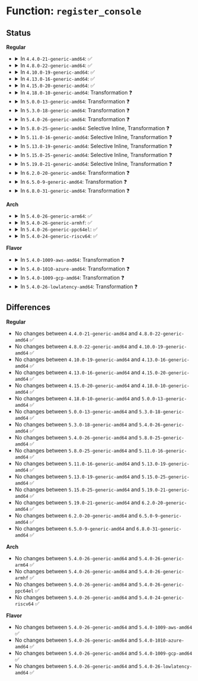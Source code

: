 # Function: <code>register_console</code>

## Status
<b>Regular</b>
<ul>
<li>
<details>
<summary>In <code>4.4.0-21-generic-amd64</code>: ✅</summary>

```c
void register_console(struct console * newcon)
```

```json
{
  "name": "register_console",
  "collision_type": "Unique Global",
  "inline_type": "No",
  "funcs": [
    {
      "addr": 18446744071579730064,
      "name": "register_console",
      "external": true,
      "loc": "kernel/printk/printk.c:2491",
      "file": "kernel/printk/printk.c",
      "inline": "seen, unknown",
      "caller_inline": [],
      "caller_func": [
        "arch/x86/kernel/early_printk.c:early_console_register",
        "kernel/debug/debug_core.c:kgdb_register_io_module",
        "drivers/tty/vt/vt.c:con_init",
        "drivers/tty/hvc/hvc_console.c:hvc_console_init",
        "drivers/tty/hvc/hvc_console.c:hvc_alloc",
        "drivers/tty/serial/serial_core.c:uart_add_one_port",
        "drivers/tty/serial/earlycon.c:setup_earlycon",
        "drivers/tty/serial/earlycon.c:of_setup_earlycon",
        "drivers/tty/serial/kgdb_nmi.c:kgdb_register_nmi_console"
      ]
    }
  ],
  "symbols": [
    {
      "addr": 18446744071579730064,
      "name": "register_console",
      "section": ".text",
      "bind": "STB_GLOBAL",
      "size": 884
    }
  ]
}
```
</details>
</li>
<li>
<details>
<summary>In <code>4.8.0-22-generic-amd64</code>: ✅</summary>

```c
void register_console(struct console * newcon)
```

```json
{
  "name": "register_console",
  "collision_type": "Unique Global",
  "inline_type": "No",
  "funcs": [
    {
      "addr": 18446744071579752368,
      "name": "register_console",
      "external": true,
      "loc": "kernel/printk/printk.c:2610",
      "file": "kernel/printk/printk.c",
      "inline": "seen, unknown",
      "caller_inline": [],
      "caller_func": [
        "arch/x86/kernel/early_printk.c:early_console_register",
        "kernel/debug/debug_core.c:kgdb_register_io_module",
        "drivers/tty/vt/vt.c:con_init",
        "drivers/tty/hvc/hvc_console.c:hvc_alloc",
        "drivers/tty/hvc/hvc_console.c:hvc_console_init",
        "drivers/tty/serial/serial_core.c:uart_add_one_port",
        "drivers/tty/serial/earlycon.c:setup_earlycon",
        "drivers/tty/serial/kgdb_nmi.c:kgdb_register_nmi_console"
      ]
    }
  ],
  "symbols": [
    {
      "addr": 18446744071579752368,
      "name": "register_console",
      "section": ".text",
      "bind": "STB_GLOBAL",
      "size": 884
    }
  ]
}
```
</details>
</li>
<li>
<details>
<summary>In <code>4.10.0-19-generic-amd64</code>: ✅</summary>

```c
void register_console(struct console * newcon)
```

```json
{
  "name": "register_console",
  "collision_type": "Unique Global",
  "inline_type": "No",
  "funcs": [
    {
      "addr": 18446744071579778528,
      "name": "register_console",
      "external": true,
      "loc": "kernel/printk/printk.c:2437",
      "file": "kernel/printk/printk.c",
      "inline": "seen, unknown",
      "caller_inline": [],
      "caller_func": [
        "arch/x86/kernel/early_printk.c:early_console_register",
        "kernel/debug/debug_core.c:kgdb_register_io_module",
        "drivers/tty/vt/vt.c:con_init",
        "drivers/tty/hvc/hvc_console.c:hvc_alloc",
        "drivers/tty/hvc/hvc_console.c:hvc_console_init",
        "drivers/tty/serial/serial_core.c:uart_add_one_port",
        "drivers/tty/serial/earlycon.c:setup_earlycon",
        "drivers/tty/serial/kgdb_nmi.c:kgdb_register_nmi_console"
      ]
    }
  ],
  "symbols": [
    {
      "addr": 18446744071579778528,
      "name": "register_console",
      "section": ".text",
      "bind": "STB_GLOBAL",
      "size": 872
    }
  ]
}
```
</details>
</li>
<li>
<details>
<summary>In <code>4.13.0-16-generic-amd64</code>: ✅</summary>

```c
void register_console(struct console * newcon)
```

```json
{
  "name": "register_console",
  "collision_type": "Unique Global",
  "inline_type": "No",
  "funcs": [
    {
      "addr": 18446744071579774256,
      "name": "register_console",
      "external": true,
      "loc": "kernel/printk/printk.c:2410",
      "file": "kernel/printk/printk.c",
      "inline": "seen, unknown",
      "caller_inline": [],
      "caller_func": [
        "arch/x86/kernel/early_printk.c:early_console_register",
        "kernel/debug/debug_core.c:kgdb_register_io_module",
        "drivers/tty/vt/vt.c:con_init",
        "drivers/tty/hvc/hvc_console.c:hvc_alloc",
        "drivers/tty/hvc/hvc_console.c:hvc_instantiate",
        "drivers/tty/hvc/hvc_console.c:hvc_console_init",
        "drivers/tty/serial/serial_core.c:uart_add_one_port"
      ]
    }
  ],
  "symbols": [
    {
      "addr": 18446744071579774256,
      "name": "register_console",
      "section": ".text",
      "bind": "STB_GLOBAL",
      "size": 893
    }
  ]
}
```
</details>
</li>
<li>
<details>
<summary>In <code>4.15.0-20-generic-amd64</code>: ✅</summary>

```c
void register_console(struct console * newcon)
```

```json
{
  "name": "register_console",
  "collision_type": "Unique Global",
  "inline_type": "No",
  "funcs": [
    {
      "addr": 18446744071579806720,
      "name": "register_console",
      "external": true,
      "loc": "kernel/printk/printk.c:2398",
      "file": "kernel/printk/printk.c",
      "inline": "seen, unknown",
      "caller_inline": [],
      "caller_func": [
        "arch/x86/kernel/early_printk.c:early_console_register",
        "kernel/debug/debug_core.c:kgdb_register_io_module",
        "drivers/tty/vt/vt.c:con_init",
        "drivers/tty/hvc/hvc_console.c:hvc_alloc",
        "drivers/tty/hvc/hvc_console.c:hvc_instantiate",
        "drivers/tty/hvc/hvc_console.c:hvc_console_init",
        "drivers/tty/serial/serial_core.c:uart_add_one_port"
      ]
    }
  ],
  "symbols": [
    {
      "addr": 18446744071579806720,
      "name": "register_console",
      "section": ".text",
      "bind": "STB_GLOBAL",
      "size": 902
    }
  ]
}
```
</details>
</li>
<li>
<details>
<summary>In <code>4.18.0-10-generic-amd64</code>: Transformation ❓</summary>

```c
void register_console(struct console * newcon)
```

```json
{
  "name": "register_console",
  "collision_type": "Unique Global",
  "inline_type": "No",
  "funcs": [
    {
      "addr": 0,
      "name": "register_console",
      "external": true,
      "loc": "kernel/printk/printk.c:2567",
      "file": "kernel/printk/printk.c",
      "inline": "seen, unknown",
      "caller_inline": [],
      "caller_func": [
        "arch/x86/kernel/early_printk.c:early_console_register",
        "drivers/tty/vt/vt.c:con_init",
        "drivers/tty/hvc/hvc_console.c:hvc_alloc",
        "drivers/tty/hvc/hvc_console.c:hvc_instantiate",
        "drivers/tty/hvc/hvc_console.c:hvc_console_init",
        "drivers/tty/serial/serial_core.c:uart_add_one_port",
        "drivers/tty/serial/earlycon.c:setup_earlycon",
        "drivers/tty/serial/8250/8250_core.c:univ8250_console_init"
      ]
    }
  ],
  "symbols": [
    {
      "addr": 18446744071579848550,
      "name": "register_console.cold.35",
      "section": ".text",
      "bind": "STB_LOCAL",
      "size": 114
    },
    {
      "addr": 18446744071579840272,
      "name": "register_console",
      "section": ".text",
      "bind": "STB_GLOBAL",
      "size": 826
    }
  ]
}
```
</details>
</li>
<li>
<details>
<summary>In <code>5.0.0-13-generic-amd64</code>: Transformation ❓</summary>

```c
void register_console(struct console * newcon)
```

```json
{
  "name": "register_console",
  "collision_type": "Unique Global",
  "inline_type": "No",
  "funcs": [
    {
      "addr": 0,
      "name": "register_console",
      "external": true,
      "loc": "kernel/printk/printk.c:2573",
      "file": "kernel/printk/printk.c",
      "inline": "seen, unknown",
      "caller_inline": [],
      "caller_func": [
        "arch/x86/kernel/early_printk.c:early_console_register",
        "drivers/tty/vt/vt.c:con_init",
        "drivers/tty/hvc/hvc_console.c:hvc_alloc",
        "drivers/tty/hvc/hvc_console.c:hvc_instantiate",
        "drivers/tty/hvc/hvc_console.c:hvc_console_init",
        "drivers/tty/serial/serial_core.c:uart_add_one_port",
        "drivers/tty/serial/earlycon.c:setup_earlycon",
        "drivers/tty/serial/8250/8250_core.c:univ8250_console_init",
        "drivers/usb/early/xhci-dbc.c:early_xdbc_register_console"
      ]
    }
  ],
  "symbols": [
    {
      "addr": 18446744071579895590,
      "name": "register_console.cold.36",
      "section": ".text",
      "bind": "STB_LOCAL",
      "size": 93
    },
    {
      "addr": 18446744071579887008,
      "name": "register_console",
      "section": ".text",
      "bind": "STB_GLOBAL",
      "size": 817
    }
  ]
}
```
</details>
</li>
<li>
<details>
<summary>In <code>5.3.0-18-generic-amd64</code>: Transformation ❓</summary>

```c
void register_console(struct console * newcon)
```

```json
{
  "name": "register_console",
  "collision_type": "Unique Global",
  "inline_type": "No",
  "funcs": [
    {
      "addr": 0,
      "name": "register_console",
      "external": true,
      "loc": "kernel/printk/printk.c:2638",
      "file": "kernel/printk/printk.c",
      "inline": "seen, unknown",
      "caller_inline": [],
      "caller_func": [
        "arch/x86/kernel/early_printk.c:early_console_register",
        "drivers/tty/vt/vt.c:con_init",
        "drivers/tty/hvc/hvc_console.c:hvc_alloc",
        "drivers/tty/hvc/hvc_console.c:hvc_instantiate",
        "drivers/tty/hvc/hvc_console.c:hvc_console_init",
        "drivers/tty/serial/serial_core.c:uart_add_one_port",
        "drivers/tty/serial/earlycon.c:setup_earlycon",
        "drivers/tty/serial/8250/8250_core.c:univ8250_console_init",
        "drivers/usb/early/xhci-dbc.c:early_xdbc_register_console"
      ]
    }
  ],
  "symbols": [
    {
      "addr": 18446744071579930376,
      "name": "register_console.cold",
      "section": ".text",
      "bind": "STB_LOCAL",
      "size": 95
    },
    {
      "addr": 18446744071579921552,
      "name": "register_console",
      "section": ".text",
      "bind": "STB_GLOBAL",
      "size": 845
    }
  ]
}
```
</details>
</li>
<li>
<details>
<summary>In <code>5.4.0-26-generic-amd64</code>: Transformation ❓</summary>

```c
void register_console(struct console * newcon)
```

```json
{
  "name": "register_console",
  "collision_type": "Unique Global",
  "inline_type": "No",
  "funcs": [
    {
      "addr": 0,
      "name": "register_console",
      "external": true,
      "loc": "kernel/printk/printk.c:2648",
      "file": "kernel/printk/printk.c",
      "inline": "seen, unknown",
      "caller_inline": [],
      "caller_func": [
        "arch/x86/kernel/early_printk.c:early_console_register",
        "drivers/tty/vt/vt.c:con_init",
        "drivers/tty/hvc/hvc_console.c:hvc_alloc",
        "drivers/tty/hvc/hvc_console.c:hvc_instantiate",
        "drivers/tty/hvc/hvc_console.c:hvc_console_init",
        "drivers/tty/serial/serial_core.c:uart_add_one_port",
        "drivers/tty/serial/earlycon.c:setup_earlycon",
        "drivers/tty/serial/8250/8250_core.c:univ8250_console_init",
        "drivers/usb/early/xhci-dbc.c:early_xdbc_register_console"
      ]
    }
  ],
  "symbols": [
    {
      "addr": 18446744071579980522,
      "name": "register_console.cold",
      "section": ".text",
      "bind": "STB_LOCAL",
      "size": 95
    },
    {
      "addr": 18446744071579971616,
      "name": "register_console",
      "section": ".text",
      "bind": "STB_GLOBAL",
      "size": 852
    }
  ]
}
```
</details>
</li>
<li>
<details>
<summary>In <code>5.8.0-25-generic-amd64</code>: Selective Inline, Transformation ❓</summary>

```c
void register_console(struct console * newcon)
```

```json
{
  "name": "register_console",
  "collision_type": "Unique Global",
  "inline_type": "Selective",
  "funcs": [
    {
      "addr": 18446744071580021280,
      "name": "register_console",
      "external": true,
      "loc": "kernel/printk/printk.c:2725",
      "file": "kernel/printk/printk.c",
      "inline": "not declared, inlined",
      "caller_inline": [],
      "caller_func": [
        "arch/x86/kernel/early_printk.c:early_console_register",
        "kernel/debug/debug_core.c:kgdb_register_io_module",
        "drivers/tty/vt/vt.c:con_init",
        "drivers/tty/hvc/hvc_console.c:hvc_alloc",
        "drivers/tty/hvc/hvc_console.c:hvc_instantiate",
        "drivers/tty/hvc/hvc_console.c:hvc_console_init",
        "drivers/tty/serial/serial_core.c:console_store",
        "drivers/tty/serial/earlycon.c:setup_earlycon",
        "drivers/tty/serial/8250/8250_core.c:univ8250_console_init",
        "drivers/usb/early/xhci-dbc.c:early_xdbc_register_console"
      ]
    }
  ],
  "symbols": [
    {
      "addr": 18446744071580020640,
      "name": "register_console.part.0",
      "section": ".text",
      "bind": "STB_LOCAL",
      "size": 629
    },
    {
      "addr": 18446744071580028070,
      "name": "register_console.part.0.cold",
      "section": ".text",
      "bind": "STB_LOCAL",
      "size": 95
    },
    {
      "addr": 18446744071580021280,
      "name": "register_console",
      "section": ".text",
      "bind": "STB_GLOBAL",
      "size": 67
    }
  ]
}
```
</details>
</li>
<li>
<details>
<summary>In <code>5.11.0-16-generic-amd64</code>: Selective Inline, Transformation ❓</summary>

```c
void register_console(struct console * newcon)
```

```json
{
  "name": "register_console",
  "collision_type": "Unique Global",
  "inline_type": "Selective",
  "funcs": [
    {
      "addr": 18446744071579999152,
      "name": "register_console",
      "external": true,
      "loc": "kernel/printk/printk.c:2807",
      "file": "kernel/printk/printk.c",
      "inline": "not declared, inlined",
      "caller_inline": [],
      "caller_func": [
        "arch/x86/kernel/early_printk.c:early_console_register",
        "kernel/debug/debug_core.c:kgdb_register_io_module",
        "kernel/debug/debug_core.c:opt_kgdb_con",
        "drivers/tty/vt/vt.c:con_init",
        "drivers/tty/hvc/hvc_console.c:hvc_alloc",
        "drivers/tty/hvc/hvc_console.c:hvc_instantiate",
        "drivers/tty/hvc/hvc_console.c:hvc_console_init",
        "drivers/tty/serial/serial_core.c:console_store",
        "drivers/tty/serial/earlycon.c:setup_earlycon",
        "drivers/tty/serial/8250/8250_core.c:univ8250_console_init",
        "drivers/usb/early/xhci-dbc.c:early_xdbc_register_console"
      ]
    }
  ],
  "symbols": [
    {
      "addr": 18446744071579998528,
      "name": "register_console.part.0",
      "section": ".text",
      "bind": "STB_LOCAL",
      "size": 610
    },
    {
      "addr": 18446744071591301812,
      "name": "register_console.part.0.cold",
      "section": ".text",
      "bind": "STB_LOCAL",
      "size": 95
    },
    {
      "addr": 18446744071579999152,
      "name": "register_console",
      "section": ".text",
      "bind": "STB_GLOBAL",
      "size": 67
    }
  ]
}
```
</details>
</li>
<li>
<details>
<summary>In <code>5.13.0-19-generic-amd64</code>: Selective Inline, Transformation ❓</summary>

```c
void register_console(struct console * newcon)
```

```json
{
  "name": "register_console",
  "collision_type": "Unique Global",
  "inline_type": "Selective",
  "funcs": [
    {
      "addr": 18446744071580002016,
      "name": "register_console",
      "external": true,
      "loc": "kernel/printk/printk.c:2870",
      "file": "kernel/printk/printk.c",
      "inline": "not declared, inlined",
      "caller_inline": [],
      "caller_func": [
        "arch/x86/kernel/early_printk.c:early_console_register",
        "kernel/debug/debug_core.c:kgdb_register_io_module",
        "kernel/debug/debug_core.c:opt_kgdb_con",
        "drivers/tty/vt/vt.c:con_init",
        "drivers/tty/hvc/hvc_console.c:hvc_alloc",
        "drivers/tty/hvc/hvc_console.c:hvc_instantiate",
        "drivers/tty/hvc/hvc_console.c:hvc_console_init",
        "drivers/tty/serial/serial_core.c:console_store",
        "drivers/tty/serial/earlycon.c:setup_earlycon",
        "drivers/tty/serial/8250/8250_core.c:univ8250_console_init",
        "drivers/usb/early/xhci-dbc.c:early_xdbc_register_console"
      ]
    }
  ],
  "symbols": [
    {
      "addr": 18446744071580001472,
      "name": "register_console.part.0",
      "section": ".text",
      "bind": "STB_LOCAL",
      "size": 529
    },
    {
      "addr": 18446744071591244597,
      "name": "register_console.part.0.cold",
      "section": ".text",
      "bind": "STB_LOCAL",
      "size": 95
    },
    {
      "addr": 18446744071580002016,
      "name": "register_console",
      "section": ".text",
      "bind": "STB_GLOBAL",
      "size": 67
    }
  ]
}
```
</details>
</li>
<li>
<details>
<summary>In <code>5.15.0-25-generic-amd64</code>: Selective Inline, Transformation ❓</summary>

```c
void register_console(struct console * newcon)
```

```json
{
  "name": "register_console",
  "collision_type": "Unique Global",
  "inline_type": "Selective",
  "funcs": [
    {
      "addr": 18446744071580134832,
      "name": "register_console",
      "external": true,
      "loc": "kernel/printk/printk.c:2930",
      "file": "kernel/printk/printk.c",
      "inline": "not declared, inlined",
      "caller_inline": [],
      "caller_func": [
        "arch/x86/kernel/early_printk.c:early_console_register",
        "kernel/debug/debug_core.c:kgdb_register_io_module",
        "kernel/debug/debug_core.c:opt_kgdb_con",
        "drivers/tty/vt/vt.c:con_init",
        "drivers/tty/hvc/hvc_console.c:hvc_alloc",
        "drivers/tty/hvc/hvc_console.c:hvc_instantiate",
        "drivers/tty/hvc/hvc_console.c:hvc_console_init",
        "drivers/tty/serial/serial_core.c:uart_add_one_port",
        "drivers/tty/serial/serial_core.c:console_store",
        "drivers/tty/serial/earlycon.c:setup_earlycon",
        "drivers/tty/serial/8250/8250_core.c:univ8250_console_init",
        "drivers/usb/early/xhci-dbc.c:early_xdbc_register_console"
      ]
    }
  ],
  "symbols": [
    {
      "addr": 18446744071580134224,
      "name": "register_console.part.0",
      "section": ".text",
      "bind": "STB_LOCAL",
      "size": 601
    },
    {
      "addr": 18446744071592133429,
      "name": "register_console.part.0.cold",
      "section": ".text",
      "bind": "STB_LOCAL",
      "size": 220
    },
    {
      "addr": 18446744071580134832,
      "name": "register_console",
      "section": ".text",
      "bind": "STB_GLOBAL",
      "size": 67
    }
  ]
}
```
</details>
</li>
<li>
<details>
<summary>In <code>5.19.0-21-generic-amd64</code>: Selective Inline, Transformation ❓</summary>

```c
void register_console(struct console * newcon)
```

```json
{
  "name": "register_console",
  "collision_type": "Unique Global",
  "inline_type": "Selective",
  "funcs": [
    {
      "addr": 18446744071580276832,
      "name": "register_console",
      "external": true,
      "loc": "kernel/printk/printk.c:3104",
      "file": "kernel/printk/printk.c",
      "inline": "not declared, inlined",
      "caller_inline": [],
      "caller_func": [
        "kernel/debug/debug_core.c:kgdb_register_io_module",
        "kernel/debug/debug_core.c:opt_kgdb_con",
        "drivers/tty/vt/vt.c:con_init",
        "drivers/tty/hvc/hvc_console.c:hvc_alloc",
        "drivers/tty/hvc/hvc_console.c:hvc_instantiate",
        "drivers/tty/hvc/hvc_console.c:hvc_console_init",
        "drivers/tty/serial/serial_core.c:uart_add_one_port",
        "drivers/tty/serial/serial_core.c:console_store",
        "drivers/tty/serial/earlycon.c:setup_earlycon",
        "drivers/tty/serial/8250/8250_core.c:univ8250_console_init",
        "drivers/tty/serial/kgdb_nmi.c:kgdb_register_nmi_console",
        "drivers/char/ttyprintk.c:ttyprintk_init",
        "drivers/usb/early/xhci-dbc.c:early_xdbc_register_console"
      ]
    }
  ],
  "symbols": [
    {
      "addr": 18446744071580276256,
      "name": "register_console.part.0",
      "section": ".text",
      "bind": "STB_LOCAL",
      "size": 563
    },
    {
      "addr": 18446744071593904236,
      "name": "register_console.part.0.cold",
      "section": ".text",
      "bind": "STB_LOCAL",
      "size": 95
    },
    {
      "addr": 18446744071580276832,
      "name": "register_console",
      "section": ".text",
      "bind": "STB_GLOBAL",
      "size": 87
    }
  ]
}
```
</details>
</li>
<li>
<details>
<summary>In <code>6.2.0-20-generic-amd64</code>: Transformation ❓</summary>

```c
void register_console(struct console * newcon)
```

```json
{
  "name": "register_console",
  "collision_type": "Unique Global",
  "inline_type": "No",
  "funcs": [
    {
      "addr": 0,
      "name": "register_console",
      "external": true,
      "loc": "kernel/printk/printk.c:3312",
      "file": "kernel/printk/printk.c",
      "inline": "seen, unknown",
      "caller_inline": [],
      "caller_func": [
        "arch/x86/kernel/early_printk.c:setup_early_printk",
        "arch/x86/kernel/early_printk.c:setup_early_printk",
        "arch/x86/kernel/early_printk.c:setup_early_printk",
        "arch/x86/kernel/early_printk.c:setup_early_printk",
        "arch/x86/kernel/early_printk.c:setup_early_printk",
        "arch/x86/kernel/early_printk.c:setup_early_printk",
        "kernel/debug/debug_core.c:kgdb_register_io_module",
        "kernel/debug/debug_core.c:opt_kgdb_con",
        "drivers/tty/vt/vt.c:con_init",
        "drivers/tty/hvc/hvc_console.c:hvc_alloc",
        "drivers/tty/hvc/hvc_console.c:hvc_instantiate",
        "drivers/tty/hvc/hvc_console.c:hvc_console_init",
        "drivers/tty/serial/serial_core.c:uart_add_one_port",
        "drivers/tty/serial/serial_core.c:console_store",
        "drivers/tty/serial/earlycon.c:register_earlycon",
        "drivers/tty/serial/8250/8250_core.c:univ8250_console_init",
        "drivers/tty/serial/kgdb_nmi.c:kgdb_register_nmi_console",
        "drivers/char/ttyprintk.c:ttyprintk_init",
        "drivers/usb/early/xhci-dbc.c:early_xdbc_register_console"
      ]
    }
  ],
  "symbols": [
    {
      "addr": 18446744071595985530,
      "name": "register_console.cold",
      "section": ".text",
      "bind": "STB_LOCAL",
      "size": 21
    },
    {
      "addr": 18446744071580484832,
      "name": "register_console",
      "section": ".text",
      "bind": "STB_GLOBAL",
      "size": 1199
    }
  ]
}
```
</details>
</li>
<li>
<details>
<summary>In <code>6.5.0-9-generic-amd64</code>: Transformation ❓</summary>

```c
void register_console(struct console * newcon)
```

```json
{
  "name": "register_console",
  "collision_type": "Unique Global",
  "inline_type": "No",
  "funcs": [
    {
      "addr": 0,
      "name": "register_console",
      "external": true,
      "loc": "kernel/printk/printk.c:3353",
      "file": "kernel/printk/printk.c",
      "inline": "seen, unknown",
      "caller_inline": [],
      "caller_func": [
        "arch/x86/kernel/early_printk.c:setup_early_printk",
        "arch/x86/kernel/early_printk.c:setup_early_printk",
        "arch/x86/kernel/early_printk.c:setup_early_printk",
        "arch/x86/kernel/early_printk.c:setup_early_printk",
        "arch/x86/kernel/early_printk.c:setup_early_printk",
        "arch/x86/kernel/early_printk.c:setup_early_printk",
        "kernel/debug/debug_core.c:kgdb_register_io_module",
        "kernel/debug/debug_core.c:opt_kgdb_con",
        "drivers/tty/vt/vt.c:con_init",
        "drivers/tty/hvc/hvc_console.c:hvc_alloc",
        "drivers/tty/hvc/hvc_console.c:hvc_instantiate",
        "drivers/tty/hvc/hvc_console.c:hvc_console_init",
        "drivers/tty/serial/serial_core.c:serial_core_add_one_port",
        "drivers/tty/serial/serial_core.c:console_store",
        "drivers/tty/serial/earlycon.c:register_earlycon",
        "drivers/tty/serial/8250/8250_core.c:univ8250_console_init",
        "drivers/tty/serial/kgdb_nmi.c:kgdb_register_nmi_console",
        "drivers/char/ttyprintk.c:ttyprintk_init",
        "drivers/usb/early/xhci-dbc.c:early_xdbc_register_console"
      ]
    }
  ],
  "symbols": [
    {
      "addr": 18446744071596503840,
      "name": "register_console.cold",
      "section": ".text",
      "bind": "STB_LOCAL",
      "size": 21
    },
    {
      "addr": 18446744071580556800,
      "name": "register_console",
      "section": ".text",
      "bind": "STB_GLOBAL",
      "size": 1171
    }
  ]
}
```
</details>
</li>
<li>
<details>
<summary>In <code>6.8.0-31-generic-amd64</code>: Transformation ❓</summary>

```c
void register_console(struct console * newcon)
```

```json
{
  "name": "register_console",
  "collision_type": "Unique Global",
  "inline_type": "No",
  "funcs": [
    {
      "addr": 0,
      "name": "register_console",
      "external": true,
      "loc": "kernel/printk/printk.c:3422",
      "file": "kernel/printk/printk.c",
      "inline": "seen, unknown",
      "caller_inline": [],
      "caller_func": [
        "arch/x86/kernel/early_printk.c:setup_early_printk",
        "arch/x86/kernel/early_printk.c:setup_early_printk",
        "arch/x86/kernel/early_printk.c:setup_early_printk",
        "arch/x86/kernel/early_printk.c:setup_early_printk",
        "arch/x86/kernel/early_printk.c:setup_early_printk",
        "arch/x86/kernel/early_printk.c:setup_early_printk",
        "kernel/debug/debug_core.c:kgdb_register_io_module",
        "kernel/debug/debug_core.c:opt_kgdb_con",
        "drivers/tty/vt/vt.c:con_init",
        "drivers/tty/hvc/hvc_console.c:hvc_alloc",
        "drivers/tty/hvc/hvc_console.c:hvc_instantiate",
        "drivers/tty/hvc/hvc_console.c:hvc_console_init",
        "drivers/tty/serial/serial_core.c:serial_core_add_one_port",
        "drivers/tty/serial/serial_core.c:console_store",
        "drivers/tty/serial/earlycon.c:register_earlycon",
        "drivers/tty/serial/8250/8250_core.c:univ8250_console_init",
        "drivers/tty/serial/kgdb_nmi.c:kgdb_register_nmi_console",
        "drivers/char/ttyprintk.c:ttyprintk_init",
        "drivers/usb/early/xhci-dbc.c:early_xdbc_register_console"
      ]
    }
  ],
  "symbols": [
    {
      "addr": 18446744071597401799,
      "name": "register_console.cold",
      "section": ".text",
      "bind": "STB_LOCAL",
      "size": 21
    },
    {
      "addr": 18446744071580625744,
      "name": "register_console",
      "section": ".text",
      "bind": "STB_GLOBAL",
      "size": 1343
    }
  ]
}
```
</details>
</li>
</ul>
<b>Arch</b>
<ul>
<li>
<details>
<summary>In <code>5.4.0-26-generic-arm64</code>: ✅</summary>

```c
void register_console(struct console * newcon)
```

```json
{
  "name": "register_console",
  "collision_type": "Unique Global",
  "inline_type": "No",
  "funcs": [
    {
      "addr": 18446603336491156728,
      "name": "register_console",
      "external": true,
      "loc": "kernel/printk/printk.c:2648",
      "file": "kernel/printk/printk.c",
      "inline": "seen, unknown",
      "caller_inline": [],
      "caller_func": [
        "drivers/tty/vt/vt.c:con_init",
        "drivers/tty/hvc/hvc_console.c:hvc_alloc",
        "drivers/tty/hvc/hvc_console.c:hvc_instantiate",
        "drivers/tty/hvc/hvc_console.c:hvc_console_init",
        "drivers/tty/serial/serial_core.c:uart_add_one_port",
        "drivers/tty/serial/earlycon.c:of_setup_earlycon",
        "drivers/tty/serial/earlycon.c:setup_earlycon",
        "drivers/tty/serial/8250/8250_core.c:univ8250_console_init",
        "drivers/tty/serial/meson_uart.c:meson_serial_console_init",
        "drivers/tty/serial/mvebu-uart.c:mvebu_uart_console_init",
        "drivers/tty/serial/owl-uart.c:owl_uart_console_init"
      ]
    }
  ],
  "symbols": [
    {
      "addr": 18446603336491156728,
      "name": "register_console",
      "section": ".text",
      "bind": "STB_GLOBAL",
      "size": 852
    }
  ]
}
```
</details>
</li>
<li>
<details>
<summary>In <code>5.4.0-26-generic-armhf</code>: ✅</summary>

```c
void register_console(struct console * newcon)
```

```json
{
  "name": "register_console",
  "collision_type": "Unique Global",
  "inline_type": "No",
  "funcs": [
    {
      "addr": 3225183996,
      "name": "register_console",
      "external": true,
      "loc": "kernel/printk/printk.c:2648",
      "file": "kernel/printk/printk.c",
      "inline": "seen, unknown",
      "caller_inline": [],
      "caller_func": [
        "kernel/debug/debug_core.c:kgdb_register_io_module",
        "fs/pstore/platform.c:pstore_register",
        "drivers/tty/vt/vt.c:con_init",
        "drivers/tty/hvc/hvc_console.c:hvc_alloc",
        "drivers/tty/hvc/hvc_console.c:hvc_instantiate",
        "drivers/tty/hvc/hvc_console.c:hvc_console_init",
        "drivers/tty/serial/serial_core.c:uart_add_one_port",
        "drivers/tty/serial/earlycon.c:of_setup_earlycon",
        "drivers/tty/serial/earlycon.c:setup_earlycon",
        "drivers/tty/serial/8250/8250_core.c:univ8250_console_init",
        "drivers/tty/serial/meson_uart.c:meson_serial_console_init",
        "drivers/tty/serial/mvebu-uart.c:mvebu_uart_console_init",
        "drivers/tty/serial/owl-uart.c:owl_uart_console_init",
        "drivers/tty/serial/rda-uart.c:rda_uart_console_init"
      ]
    }
  ],
  "symbols": [
    {
      "addr": 3225183996,
      "name": "register_console",
      "section": ".text",
      "bind": "STB_GLOBAL",
      "size": 952
    }
  ]
}
```
</details>
</li>
<li>
<details>
<summary>In <code>5.4.0-26-generic-ppc64el</code>: ✅</summary>

```c
void register_console(struct console * newcon)
```

```json
{
  "name": "register_console",
  "collision_type": "Unique Global",
  "inline_type": "No",
  "funcs": [
    {
      "addr": 13835058055284052944,
      "name": "register_console",
      "external": true,
      "loc": "kernel/printk/printk.c:2648",
      "file": "kernel/printk/printk.c",
      "inline": "seen, unknown",
      "caller_inline": [],
      "caller_func": [
        "arch/powerpc/kernel/udbg.c:register_early_udbg_console",
        "kernel/debug/debug_core.c:kgdb_register_io_module",
        "drivers/tty/vt/vt.c:con_init",
        "drivers/tty/hvc/hvsi.c:hvsi_console_init",
        "drivers/tty/hvc/hvc_console.c:hvc_alloc",
        "drivers/tty/hvc/hvc_console.c:hvc_instantiate",
        "drivers/tty/hvc/hvc_console.c:hvc_console_init",
        "drivers/tty/serial/serial_core.c:uart_add_one_port",
        "drivers/tty/serial/earlycon.c:of_setup_earlycon",
        "drivers/tty/serial/earlycon.c:setup_earlycon",
        "drivers/tty/serial/8250/8250_core.c:univ8250_console_init"
      ]
    }
  ],
  "symbols": [
    {
      "addr": 13835058055284052944,
      "name": "register_console",
      "section": ".text",
      "bind": "STB_GLOBAL",
      "size": 1684
    }
  ]
}
```
</details>
</li>
<li>
<details>
<summary>In <code>5.4.0-24-generic-riscv64</code>: ✅</summary>

```c
void register_console(struct console * newcon)
```

```json
{
  "name": "register_console",
  "collision_type": "Unique Global",
  "inline_type": "No",
  "funcs": [
    {
      "addr": 18446743936271710346,
      "name": "register_console",
      "external": true,
      "loc": "kernel/printk/printk.c:2648",
      "file": "kernel/printk/printk.c",
      "inline": "seen, unknown",
      "caller_inline": [],
      "caller_func": [
        "drivers/tty/vt/vt.c:con_init",
        "drivers/tty/hvc/hvc_console.c:hvc_alloc",
        "drivers/tty/hvc/hvc_console.c:hvc_instantiate",
        "drivers/tty/hvc/hvc_console.c:hvc_console_init",
        "drivers/tty/serial/serial_core.c:uart_add_one_port",
        "drivers/tty/serial/earlycon.c:of_setup_earlycon",
        "drivers/tty/serial/earlycon.c:setup_earlycon",
        "drivers/tty/serial/8250/8250_core.c:univ8250_console_init",
        "drivers/tty/serial/sifive.c:sifive_console_init"
      ]
    }
  ],
  "symbols": [
    {
      "addr": 18446743936271710346,
      "name": "register_console",
      "section": ".text",
      "bind": "STB_GLOBAL",
      "size": 786
    }
  ]
}
```
</details>
</li>
</ul>
<b>Flavor</b>
<ul>
<li>
<details>
<summary>In <code>5.4.0-1009-aws-amd64</code>: Transformation ❓</summary>

```c
void register_console(struct console * newcon)
```

```json
{
  "name": "register_console",
  "collision_type": "Unique Global",
  "inline_type": "No",
  "funcs": [
    {
      "addr": 0,
      "name": "register_console",
      "external": true,
      "loc": "kernel/printk/printk.c:2648",
      "file": "kernel/printk/printk.c",
      "inline": "seen, unknown",
      "caller_inline": [],
      "caller_func": [
        "arch/x86/kernel/early_printk.c:early_console_register",
        "drivers/tty/vt/vt.c:con_init",
        "drivers/tty/hvc/hvc_console.c:hvc_alloc",
        "drivers/tty/hvc/hvc_console.c:hvc_instantiate",
        "drivers/tty/hvc/hvc_console.c:hvc_console_init",
        "drivers/tty/serial/serial_core.c:uart_add_one_port",
        "drivers/tty/serial/earlycon.c:setup_earlycon",
        "drivers/tty/serial/8250/8250_core.c:univ8250_console_init"
      ]
    }
  ],
  "symbols": [
    {
      "addr": 18446744071579949258,
      "name": "register_console.cold",
      "section": ".text",
      "bind": "STB_LOCAL",
      "size": 95
    },
    {
      "addr": 18446744071579940352,
      "name": "register_console",
      "section": ".text",
      "bind": "STB_GLOBAL",
      "size": 852
    }
  ]
}
```
</details>
</li>
<li>
<details>
<summary>In <code>5.4.0-1010-azure-amd64</code>: Transformation ❓</summary>

```c
void register_console(struct console * newcon)
```

```json
{
  "name": "register_console",
  "collision_type": "Unique Global",
  "inline_type": "No",
  "funcs": [
    {
      "addr": 0,
      "name": "register_console",
      "external": true,
      "loc": "kernel/printk/printk.c:2648",
      "file": "kernel/printk/printk.c",
      "inline": "seen, unknown",
      "caller_inline": [],
      "caller_func": [
        "arch/x86/kernel/early_printk.c:early_console_register",
        "drivers/tty/vt/vt.c:con_init",
        "drivers/tty/hvc/hvc_console.c:hvc_alloc",
        "drivers/tty/hvc/hvc_console.c:hvc_instantiate",
        "drivers/tty/hvc/hvc_console.c:hvc_console_init",
        "drivers/tty/serial/serial_core.c:uart_add_one_port",
        "drivers/tty/serial/earlycon.c:setup_earlycon",
        "drivers/tty/serial/8250/8250_core.c:univ8250_console_init"
      ]
    }
  ],
  "symbols": [
    {
      "addr": 18446744071579887146,
      "name": "register_console.cold",
      "section": ".text",
      "bind": "STB_LOCAL",
      "size": 95
    },
    {
      "addr": 18446744071579878496,
      "name": "register_console",
      "section": ".text",
      "bind": "STB_GLOBAL",
      "size": 839
    }
  ]
}
```
</details>
</li>
<li>
<details>
<summary>In <code>5.4.0-1009-gcp-amd64</code>: Transformation ❓</summary>

```c
void register_console(struct console * newcon)
```

```json
{
  "name": "register_console",
  "collision_type": "Unique Global",
  "inline_type": "No",
  "funcs": [
    {
      "addr": 0,
      "name": "register_console",
      "external": true,
      "loc": "kernel/printk/printk.c:2648",
      "file": "kernel/printk/printk.c",
      "inline": "seen, unknown",
      "caller_inline": [],
      "caller_func": [
        "arch/x86/kernel/early_printk.c:early_console_register",
        "drivers/tty/vt/vt.c:con_init",
        "drivers/tty/hvc/hvc_console.c:hvc_alloc",
        "drivers/tty/hvc/hvc_console.c:hvc_instantiate",
        "drivers/tty/hvc/hvc_console.c:hvc_console_init",
        "drivers/tty/serial/serial_core.c:uart_add_one_port",
        "drivers/tty/serial/earlycon.c:setup_earlycon",
        "drivers/tty/serial/8250/8250_core.c:univ8250_console_init"
      ]
    }
  ],
  "symbols": [
    {
      "addr": 18446744071579940794,
      "name": "register_console.cold",
      "section": ".text",
      "bind": "STB_LOCAL",
      "size": 95
    },
    {
      "addr": 18446744071579931888,
      "name": "register_console",
      "section": ".text",
      "bind": "STB_GLOBAL",
      "size": 852
    }
  ]
}
```
</details>
</li>
<li>
<details>
<summary>In <code>5.4.0-26-lowlatency-amd64</code>: Transformation ❓</summary>

```c
void register_console(struct console * newcon)
```

```json
{
  "name": "register_console",
  "collision_type": "Unique Global",
  "inline_type": "No",
  "funcs": [
    {
      "addr": 0,
      "name": "register_console",
      "external": true,
      "loc": "kernel/printk/printk.c:2648",
      "file": "kernel/printk/printk.c",
      "inline": "seen, unknown",
      "caller_inline": [],
      "caller_func": [
        "arch/x86/kernel/early_printk.c:early_console_register",
        "drivers/tty/vt/vt.c:con_init",
        "drivers/tty/hvc/hvc_console.c:hvc_alloc",
        "drivers/tty/hvc/hvc_console.c:hvc_instantiate",
        "drivers/tty/hvc/hvc_console.c:hvc_console_init",
        "drivers/tty/serial/serial_core.c:uart_add_one_port",
        "drivers/tty/serial/earlycon.c:setup_earlycon",
        "drivers/tty/serial/8250/8250_core.c:univ8250_console_init",
        "drivers/usb/early/xhci-dbc.c:early_xdbc_register_console"
      ]
    }
  ],
  "symbols": [
    {
      "addr": 18446744071579987114,
      "name": "register_console.cold",
      "section": ".text",
      "bind": "STB_LOCAL",
      "size": 95
    },
    {
      "addr": 18446744071579977824,
      "name": "register_console",
      "section": ".text",
      "bind": "STB_GLOBAL",
      "size": 914
    }
  ]
}
```
</details>
</li>
</ul>

## Differences
<b>Regular</b>
<ul>
<li>
No changes between <code>4.4.0-21-generic-amd64</code> and <code>4.8.0-22-generic-amd64</code> ✅
</li>
<li>
No changes between <code>4.8.0-22-generic-amd64</code> and <code>4.10.0-19-generic-amd64</code> ✅
</li>
<li>
No changes between <code>4.10.0-19-generic-amd64</code> and <code>4.13.0-16-generic-amd64</code> ✅
</li>
<li>
No changes between <code>4.13.0-16-generic-amd64</code> and <code>4.15.0-20-generic-amd64</code> ✅
</li>
<li>
No changes between <code>4.15.0-20-generic-amd64</code> and <code>4.18.0-10-generic-amd64</code> ✅
</li>
<li>
No changes between <code>4.18.0-10-generic-amd64</code> and <code>5.0.0-13-generic-amd64</code> ✅
</li>
<li>
No changes between <code>5.0.0-13-generic-amd64</code> and <code>5.3.0-18-generic-amd64</code> ✅
</li>
<li>
No changes between <code>5.3.0-18-generic-amd64</code> and <code>5.4.0-26-generic-amd64</code> ✅
</li>
<li>
No changes between <code>5.4.0-26-generic-amd64</code> and <code>5.8.0-25-generic-amd64</code> ✅
</li>
<li>
No changes between <code>5.8.0-25-generic-amd64</code> and <code>5.11.0-16-generic-amd64</code> ✅
</li>
<li>
No changes between <code>5.11.0-16-generic-amd64</code> and <code>5.13.0-19-generic-amd64</code> ✅
</li>
<li>
No changes between <code>5.13.0-19-generic-amd64</code> and <code>5.15.0-25-generic-amd64</code> ✅
</li>
<li>
No changes between <code>5.15.0-25-generic-amd64</code> and <code>5.19.0-21-generic-amd64</code> ✅
</li>
<li>
No changes between <code>5.19.0-21-generic-amd64</code> and <code>6.2.0-20-generic-amd64</code> ✅
</li>
<li>
No changes between <code>6.2.0-20-generic-amd64</code> and <code>6.5.0-9-generic-amd64</code> ✅
</li>
<li>
No changes between <code>6.5.0-9-generic-amd64</code> and <code>6.8.0-31-generic-amd64</code> ✅
</li>
</ul>
<b>Arch</b>
<ul>
<li>
No changes between <code>5.4.0-26-generic-amd64</code> and <code>5.4.0-26-generic-arm64</code> ✅
</li>
<li>
No changes between <code>5.4.0-26-generic-amd64</code> and <code>5.4.0-26-generic-armhf</code> ✅
</li>
<li>
No changes between <code>5.4.0-26-generic-amd64</code> and <code>5.4.0-26-generic-ppc64el</code> ✅
</li>
<li>
No changes between <code>5.4.0-26-generic-amd64</code> and <code>5.4.0-24-generic-riscv64</code> ✅
</li>
</ul>
<b>Flavor</b>
<ul>
<li>
No changes between <code>5.4.0-26-generic-amd64</code> and <code>5.4.0-1009-aws-amd64</code> ✅
</li>
<li>
No changes between <code>5.4.0-26-generic-amd64</code> and <code>5.4.0-1010-azure-amd64</code> ✅
</li>
<li>
No changes between <code>5.4.0-26-generic-amd64</code> and <code>5.4.0-1009-gcp-amd64</code> ✅
</li>
<li>
No changes between <code>5.4.0-26-generic-amd64</code> and <code>5.4.0-26-lowlatency-amd64</code> ✅
</li>
</ul>
